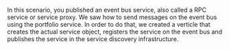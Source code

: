 In this scenario, you published an event bus service, also called a RPC service or service proxy. We saw how to send messages on the event bus using the portfolio service. In order to do that, we created a verticle that creates the actual service object, registers the service on the event bus and publishes the service in the service discovery infrastructure. 
